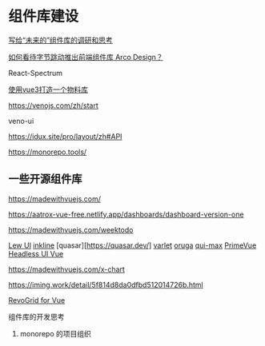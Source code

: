 # 组件库建设

 [写给“未来的”组件库的调研和思考](https://segmentfault.com/a/1190000041691150)

[如何看待字节跳动推出前端组件库 Arco Design？](https://www.zhihu.com/question/494828193)

React-Spectrum

[使用vue3打造一个物料库](https://toutiao.io/posts/7rzegwq/preview)

https://venojs.com/zh/start

veno-ui

https://idux.site/pro/layout/zh#API

https://monorepo.tools/


## 一些开源组件库

https://madewithvuejs.com/

https://aatrox-vue-free.netlify.app/dashboards/dashboard-version-one

https://madewithvuejs.com/weektodo


[Lew UI](https://lew.kamtao.com/#/)
[inkline](https://www.inkline.io/)
[quasar][https://quasar.dev/]
[varlet](https://github.com/varletjs/varlet)
[oruga](https://github.com/oruga-ui/oruga)
[qui-max](https://github.com/Qvant-lab/qui-max)
[PrimeVue](https://madewithvuejs.com/primevue)
[Headless UI Vue](https://madewithvuejs.com/headless-ui-vue)

https://madewithvuejs.com/x-chart

https://iming.work/detail/5f814d8da0dfbd512014726b.html

[RevoGrid for Vue](https://madewithvuejs.com/revogrid-for-vue)

组件库的开发思考
1.  monorepo 的项目组织






